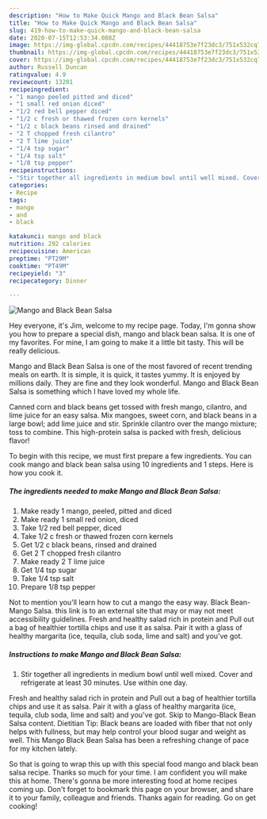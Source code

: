```yaml
---
description: "How to Make Quick Mango and Black Bean Salsa"
title: "How to Make Quick Mango and Black Bean Salsa"
slug: 419-how-to-make-quick-mango-and-black-bean-salsa
date: 2020-07-15T12:53:34.088Z
image: https://img-global.cpcdn.com/recipes/44418753e7f23dc3/751x532cq70/mango-and-black-bean-salsa-recipe-main-photo.jpg
thumbnail: https://img-global.cpcdn.com/recipes/44418753e7f23dc3/751x532cq70/mango-and-black-bean-salsa-recipe-main-photo.jpg
cover: https://img-global.cpcdn.com/recipes/44418753e7f23dc3/751x532cq70/mango-and-black-bean-salsa-recipe-main-photo.jpg
author: Russell Duncan
ratingvalue: 4.9
reviewcount: 13201
recipeingredient:
- "1 mango peeled pitted and diced"
- "1 small red onion diced"
- "1/2 red bell pepper diced"
- "1/2 c fresh or thawed frozen corn kernels"
- "1/2 c black beans rinsed and drained"
- "2 T chopped fresh cilantro"
- "2 T lime juice"
- "1/4 tsp sugar"
- "1/4 tsp salt"
- "1/8 tsp pepper"
recipeinstructions:
- "Stir together all ingredients in medium bowl until well mixed. Cover and refrigerate at least 30 minutes. Use within one day."
categories:
- Recipe
tags:
- mango
- and
- black

katakunci: mango and black 
nutrition: 292 calories
recipecuisine: American
preptime: "PT29M"
cooktime: "PT49M"
recipeyield: "3"
recipecategory: Dinner

---
```



![Mango and Black Bean Salsa](https://img-global.cpcdn.com/recipes/44418753e7f23dc3/751x532cq70/mango-and-black-bean-salsa-recipe-main-photo.jpg)

Hey everyone, it's Jim, welcome to my recipe page. Today, I'm gonna show you how to prepare a special dish, mango and black bean salsa. It is one of my favorites. For mine, I am going to make it a little bit tasty. This will be really delicious.

Mango and Black Bean Salsa is one of the most favored of recent trending meals on earth. It is simple, it is quick, it tastes yummy. It is enjoyed by millions daily. They are fine and they look wonderful. Mango and Black Bean Salsa is something which I have loved my whole life.

Canned corn and black beans get tossed with fresh mango, cilantro, and lime juice for an easy salsa. Mix mangoes, sweet corn, and black beans in a large bowl; add lime juice and stir. Sprinkle cilantro over the mango mixture; toss to combine. This high-protein salsa is packed with fresh, delicious flavor!


To begin with this recipe, we must first prepare a few ingredients. You can cook mango and black bean salsa using 10 ingredients and 1 steps. Here is how you cook it.

<!--inarticleads1-->

##### The ingredients needed to make Mango and Black Bean Salsa:

1. Make ready 1 mango, peeled, pitted and diced
1. Make ready 1 small red onion, diced
1. Take 1/2 red bell pepper, diced
1. Take 1/2 c fresh or thawed frozen corn kernels
1. Get 1/2 c black beans, rinsed and drained
1. Get 2 T chopped fresh cilantro
1. Make ready 2 T lime juice
1. Get 1/4 tsp sugar
1. Take 1/4 tsp salt
1. Prepare 1/8 tsp pepper


Not to mention you&#39;ll learn how to cut a mango the easy way. Black Bean-Mango Salsa. this link is to an external site that may or may not meet accessibility guidelines. Fresh and healthy salad rich in protein and Pull out a bag of healthier tortilla chips and use it as salsa. Pair it with a glass of healthy margarita (ice, tequila, club soda, lime and salt) and you&#39;ve got. 

<!--inarticleads2-->

##### Instructions to make Mango and Black Bean Salsa:

1. Stir together all ingredients in medium bowl until well mixed. Cover and refrigerate at least 30 minutes. Use within one day.


Fresh and healthy salad rich in protein and Pull out a bag of healthier tortilla chips and use it as salsa. Pair it with a glass of healthy margarita (ice, tequila, club soda, lime and salt) and you&#39;ve got. Skip to Mango-Black Bean Salsa content. Dietitian Tip: Black beans are loaded with fiber that not only helps with fullness, but may help control your blood sugar and weight as well. This Mango Black Bean Salsa has been a refreshing change of pace for my kitchen lately. 

So that is going to wrap this up with this special food mango and black bean salsa recipe. Thanks so much for your time. I am confident you will make this at home. There's gonna be more interesting food at home recipes coming up. Don't forget to bookmark this page on your browser, and share it to your family, colleague and friends. Thanks again for reading. Go on get cooking!
